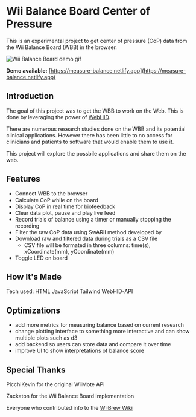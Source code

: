 # Wii Balance Board Center of Pressure
This is an experimental project to get center of pressure (CoP) data from the Wii Balance Board (WBB) in the browser.

![Wii Balance Board demo gif](WBBdemo.gif)

**Demo available:** [https://measure-balance.netlify.app](https://measure-balance.netlify.app)


## Introduction

The goal of this project was to get the WBB to work on the Web. This is done by leveraging the power of [WebHID](https://wicg.github.io/webhid/).

There are numerous research studies done on the WBB and its potential clinical applications. However there has been little to no access for clinicians and patients to software that would enable them to use it. 

This project will explore the possbile applications and share them on the web.

## Features

- Connect WBB to the browser
- Calculate CoP while on the board
- Display CoP in real time for biofeedback
- Clear data plot, pause and play live feed
- Record trials of balance using a timer or manually stopping the recording
- Filter the raw CoP data using SwARII method developed by 
- Download raw and filtered data during trials as a CSV file 
    - CSV file will be formated in three columns: time(s), xCoordinate(mm), yCoordinate(mm)
- Toggle LED on board


## How It's Made

Tech used: HTML JavaScript Tailwind WebHID-API

## Optimizations

- add more metrics for measuring balance based on current research
- change plotting interface to something more interactive and can show multiple plots such as d3
- add backend so users can store data and compare it over time
- improve UI to show interpretations of balance score

## Special Thanks

PicchiKevin for the original WiiMote API 

Zackaton for the Wii Balance Board implementation 

Everyone who contributed info to the [WiiBrew Wiki](https://wiibrew.org/wiki/Wiimote) 